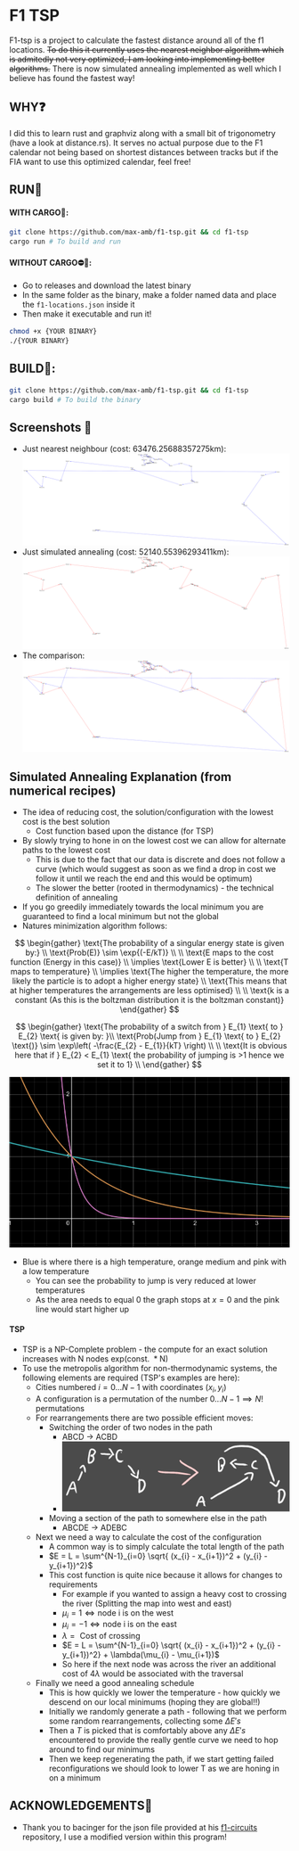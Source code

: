 # F1 TSP
F1-tsp is a project to calculate the fastest distance around all of the f1 locations. ~~To do this it currently uses the nearest neighbor algorithm which is admitedly not very optimized, I am looking into implementing better algorithms.~~ There is now simulated annealing implemented as well which I believe has found the fastest way!

## WHY❓
I did this to learn rust and graphviz along with a small bit of trigonometry (have a look at distance.rs). It serves no actual purpose due to the F1 calendar not being based on shortest distances between tracks but if the FIA want to use this optimized calendar, feel free!

## RUN🏃
#### WITH CARGO🚚:
```bash
git clone https://github.com/max-amb/f1-tsp.git && cd f1-tsp
cargo run # To build and run 
```
#### WITHOUT CARGO⛔🚚:
- Go to releases and download the latest binary
- In the same folder as the binary, make a folder named data and place the `f1-locations.json` inside it
- Then make it executable and run it!
```bash
chmod +x {YOUR BINARY}
./{YOUR BINARY}
```
## BUILD👷:
```bash
git clone https://github.com/max-amb/f1-tsp.git && cd f1-tsp
cargo build # To build the binary
```

## Screenshots 📸
* Just nearest neighbour (cost: 63476.25688357275km):
![nearest_neighbour](./screenshots/nearest_neighbour.svg)
* Just simulated annealing (cost: 52140.55396293411km):
![simulated annealing](./screenshots/simulated_annealing.svg)
* The comparison:
![comparison](./screenshots/comparison.svg)

## Simulated Annealing Explanation (from numerical recipes)
* The idea of reducing cost, the solution/configuration with the lowest cost is the best solution
	* Cost function based upon the distance (for TSP)
* By slowly trying to hone in on the lowest cost we can allow for alternate paths to the lowest cost
	* This is due to the fact that our data is discrete and does not follow a curve (which would suggest as soon as we find a drop in cost we follow it until we reach the end and this would be optimum)
	* The slower the better (rooted in thermodynamics) - the technical definition of annealing
* If you go greedily immediately towards the local minimum you are guaranteed to find a local minimum but not the global
* Natures minimization algorithm follows:

$$
\begin{gather}
	\text{The probability of a singular energy state is given by:} \\
	\text{Prob(E)} \sim \exp{(-E/kT)} \\ \\
	\text{E maps to the cost function (Energy in this case)} \\
	\implies \text{Lower E is better} \\ \\
	\text{T maps to temperature} \\
	\implies \text{The higher the temperature, the more likely the particle is to adopt a higher energy state} \\ 
	\text{This means that at higher temperatures the arrangements are less optimised} \\ \\
	\text{k is a constant (As this is the boltzman distribution it is the boltzman constant)}
\end{gather}
$$

$$
\begin{gather}
\text{The probability of a switch from } E_{1} \text{ to } E_{2} \text{ is given by: }\\
\text{Prob(Jump from } E_{1} \text{ to } E_{2} \text{)} \sim \exp\left( -\frac{E_{2} - E_{1}}{kT} \right) \\ \\
\text{It is obvious here that if } E_{2} < E_{1} \text{ the probability of jumping is >1 hence we set it to 1} \\
\end{gather}
$$

![Different e^x graphs](./screenshots/different_ex_graphs.png)
* Blue is where there is a high temperature, orange medium and pink with a low temperature
	* You can see the probability to jump is very reduced at lower temperatures
	* As the area needs to equal 0 the graph stops at $x=0$ and the pink line would start higher up

#### TSP
* TSP is a NP-Complete problem - the compute for an exact solution increases with N nodes $\text{exp(const. } * \text{N)}$
* To use the metropolis algorithm for non-thermodynamic systems, the following elements are required (TSP's examples are here):
	* Cities numbered $i = 0...N-1$ with coordinates $(x_{i}, y_{i})$
	* A configuration is a permutation of the number $0...N-1 \implies N! \text{ permutations}$ 
	* For rearrangements there are two possible efficient moves:
		* Switching the order of two nodes in the path
			* ABCD -> ACBD 
			* ![Rearrangement diagram](./screenshots/Rearrangement-TSP.svg)
		* Moving a section of the path to somewhere else in the path
			* ABCDE -> ADEBC
	* Next we need a way to calculate the cost of the configuration
		* A common way is to simply calculate the total length of the path
		* $`E = L = \sum^{N-1}_{i=0} \sqrt{ (x_{i} - x_{i+1})^2 + (y_{i} - y_{i+1})^2}`$
		* This cost function is quite nice because it allows for changes to requirements
			* For example if you wanted to assign a heavy cost to crossing the river (Splitting the map into west and east)
			* $\mu_{i} = 1 \iff \text{node i is on the west}$
			* $\mu_{i} = -1 \iff \text{node i is on the east}$
			* $\lambda = \text{ Cost of crossing}$ 
			* $`E = L = \sum^{N-1}_{i=0} \sqrt{ (x_{i} - x_{i+1})^2 + (y_{i} - y_{i+1})^2} + \lambda(\mu_{i} - \mu_{i+1})`$
			* So here if the next node was across the river an additional cost of $4\lambda$ would be associated with the traversal 
	* Finally we need a good annealing schedule
		* This is how quickly we lower the temperature - how quickly we descend on our local minimums (hoping they are global!!)
		* Initially we randomly generate a path - following that we perform some random rearrangements, collecting some $\Delta E's$ 
		* Then a $T$ is picked that is comfortably above any $\Delta E's$ encountered to provide the really gentle curve we need to hop around to find our minimums
		* Then we keep regenerating the path, if we start getting failed reconfigurations we should look to lower T as we are honing in on a minimum

## ACKNOWLEDGEMENTS🙏
- Thank you to bacinger for the json file provided at his [f1-circuits](https://github.com/bacinger/f1-circuits) repository, I use a modified version within this program!
